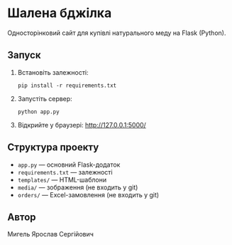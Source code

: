 # Шалена бджілка

Односторінковий сайт для купівлі натурального меду на Flask (Python).

## Запуск

1. Встановіть залежності:
   ```
   pip install -r requirements.txt
   ```
2. Запустіть сервер:
   ```
   python app.py
   ```
3. Відкрийте у браузері: http://127.0.0.1:5000/

## Структура проекту
- `app.py` — основний Flask-додаток
- `requirements.txt` — залежності
- `templates/` — HTML-шаблони
- `media/` — зображення (не входить у git)
- `orders/` — Excel-замовлення (не входить у git)

## Автор
Мигель Ярослав Сергійович
